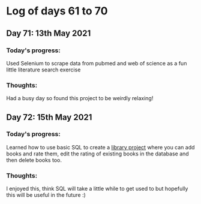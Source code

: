 # Log of days 61 to 70

## Day 71: 13th May 2021

### Today's progress:

Used Selenium to scrape data from pubmed and web of science as a fun little literature search exercise

### Thoughts:

Had a busy day so found this project to be weirdly relaxing! 

## Day 72: 15th May 2021

### Today's progress:

Learned how to use basic SQL to create a [library project](https://github.com/blain1995/100DaysOfCode/blob/main/scripts/days71to80/day72) where you can add books and rate them, edit the rating of existing books in the database and then delete books too.

### Thoughts:

I enjoyed this, think SQL will take a little while to get used to but hopefully this will be useful in the future :)
